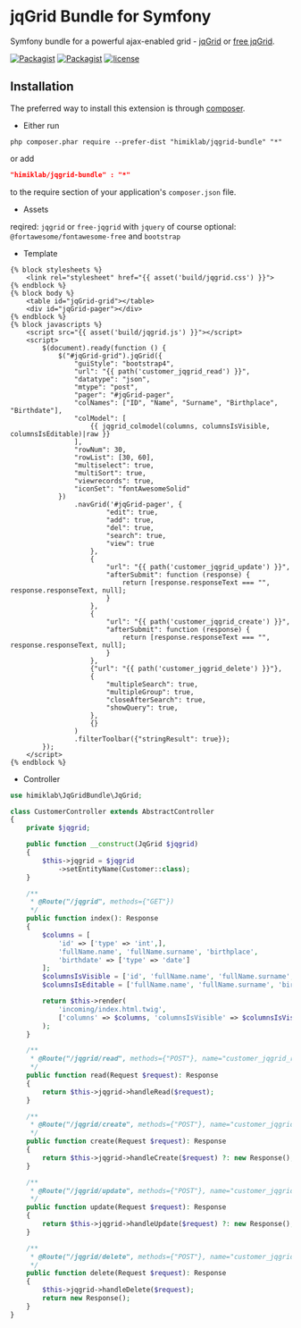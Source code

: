 jqGrid Bundle for Symfony
========================
Symfony bundle for a powerful ajax-enabled grid - [jqGrid](https://github.com/tonytomov/jqGrid) or [free jqGrid](https://github.com/free-jqgrid/jqGrid).

[![Packagist](https://img.shields.io/packagist/dt/himiklab/jqgrid-bundle.svg)]() [![Packagist](https://img.shields.io/packagist/v/himiklab/jqgrid-bundle.svg)]()  [![license](https://img.shields.io/badge/License-MIT-yellow.svg)]()

Installation
------------
The preferred way to install this extension is through [composer](http://getcomposer.org/download/).

* Either run

```
php composer.phar require --prefer-dist "himiklab/jqgrid-bundle" "*"
```

or add

```json
"himiklab/jqgrid-bundle" : "*"
```

to the require section of your application's `composer.json` file.

* Assets

reqired: `jqgrid` or `free-jqgrid` with `jquery` of course
optional: `@fortawesome/fontawesome-free` and `bootstrap`

* Template

```twig
{% block stylesheets %}
    <link rel="stylesheet" href="{{ asset('build/jqgrid.css') }}">
{% endblock %}
{% block body %}
    <table id="jqGrid-grid"></table>
    <div id="jqGrid-pager"></div>
{% endblock %}
{% block javascripts %}
    <script src="{{ asset('build/jqgrid.js') }}"></script>
    <script>
        $(document).ready(function () {
            $("#jqGrid-grid").jqGrid({
                "guiStyle": "bootstrap4",
                "url": "{{ path('customer_jqgrid_read') }}",
                "datatype": "json",
                "mtype": "post",
                "pager": "#jqGrid-pager",
                "colNames": ["ID", "Name", "Surname", "Birthplace", "Birthdate"],
                "colModel": [
                    {{ jqgrid_colmodel(columns, columnsIsVisible, columnsIsEditable)|raw }}
                ],
                "rowNum": 30,
                "rowList": [30, 60],
                "multiselect": true,
                "multiSort": true,
                "viewrecords": true,
                "iconSet": "fontAwesomeSolid"
            })
                .navGrid('#jqGrid-pager', {
                        "edit": true,
                        "add": true,
                        "del": true,
                        "search": true,
                        "view": true
                    },
                    {
                        "url": "{{ path('customer_jqgrid_update') }}",
                        "afterSubmit": function (response) {
                            return [response.responseText === "", response.responseText, null];
                        }
                    },
                    {
                        "url": "{{ path('customer_jqgrid_create') }}",
                        "afterSubmit": function (response) {
                            return [response.responseText === "", response.responseText, null];
                        }
                    },
                    {"url": "{{ path('customer_jqgrid_delete') }}"},
                    {
                        "multipleSearch": true,
                        "multipleGroup": true,
                        "closeAfterSearch": true,
                        "showQuery": true,
                    },
                    {}
                )
                .filterToolbar({"stringResult": true});
        });
    </script>
{% endblock %}
```

* Controller
```php
use himiklab\JqGridBundle\JqGrid;

class CustomerController extends AbstractController
{
    private $jqgrid;

    public function __construct(JqGrid $jqgrid)
    {
        $this->jqgrid = $jqgrid
            ->setEntityName(Customer::class);
    }

    /**
     * @Route("/jqgrid", methods={"GET"})
     */
    public function index(): Response
    {
        $columns = [
            'id' => ['type' => 'int',],
            'fullName.name', 'fullName.surname', 'birthplace',
            'birthdate' => ['type' => 'date']
        ];
        $columnsIsVisible = ['id', 'fullName.name', 'fullName.surname', 'birthplace', 'birthdate'];
        $columnsIsEditable = ['fullName.name', 'fullName.surname', 'birthplace', 'birthdate'];

        return $this->render(
            'incoming/index.html.twig',
            ['columns' => $columns, 'columnsIsVisible' => $columnsIsVisible, 'columnsIsEditable' => $columnsIsEditable]
        );
    }

    /**
     * @Route("/jqgrid/read", methods={"POST"}, name="customer_jqgrid_read")
     */
    public function read(Request $request): Response
    {
        return $this->jqgrid->handleRead($request);
    }

    /**
     * @Route("/jqgrid/create", methods={"POST"}, name="customer_jqgrid_create")
     */
    public function create(Request $request): Response
    {
        return $this->jqgrid->handleCreate($request) ?: new Response();
    }

    /**
     * @Route("/jqgrid/update", methods={"POST"}, name="customer_jqgrid_update")
     */
    public function update(Request $request): Response
    {
        return $this->jqgrid->handleUpdate($request) ?: new Response();
    }

    /**
     * @Route("/jqgrid/delete", methods={"POST"}, name="customer_jqgrid_delete")
     */
    public function delete(Request $request): Response
    {
        $this->jqgrid->handleDelete($request);
        return new Response();
    }
}
```
